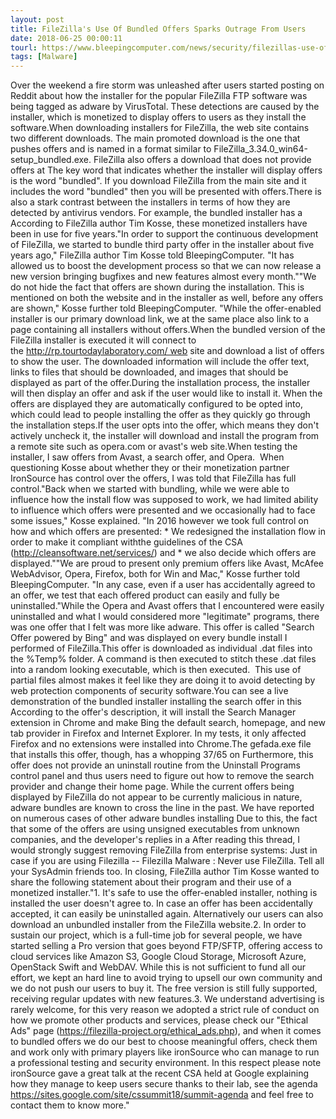 ```yaml
---
layout: post
title: FileZilla's Use Of Bundled Offers Sparks Outrage From Users
date: 2018-06-25 00:00:11
tourl: https://www.bleepingcomputer.com/news/security/filezillas-use-of-bundled-offers-sparks-outrage-from-users/
tags: [Malware]
---
```

Over the weekend a fire storm was unleashed after users started posting on Reddit about how the installer for the popular FileZilla FTP software was being tagged as adware by VirusTotal. These detections are caused by the installer, which is monetized to display offers to users as they install the software.When downloading installers for FileZilla, the web site contains two different downloads. The main promoted download is the one that pushes offers and is named in a format similar to FileZilla_3.34.0_win64-setup_bundled.exe. FileZilla also offers a download that does not provide offers at The key word that indicates whether the installer will display offers is the word "bundled". If you download FileZilla from the main site and it includes the word "bundled" then you will be presented with offers.There is also a stark contrast between the installers in terms of how they are detected by antivirus vendors. For example, the bundled installer has a According to FileZilla author Tim Kosse, these monetized installers have been in use for five years."In order to support the continuous development of FileZilla, we started to bundle third party offer in the installer about five years ago," FileZilla author Tim Kosse told BleepingComputer. "It has allowed us to boost the development process so that we can now release a new version bringing bugfixes and new features almost every month.""We do not hide the fact that offers are shown during the installation. This is mentioned on both the website and in the installer as well, before any offers are shown," Kosse further told BleepingComputer. "While the offer-enabled installer is our primary download link, we at the same place also link to a page containing all installers without offers.When the bundled version of the FileZilla installer is executed it will connect to the http://rp.tourtodaylaboratory.com/ web site and download a list of offers to show the user. The downloaded information will include the offer text, links to files that should be downloaded, and images that should be displayed as part of the offer.During the installation process, the installer will then display an offer and ask if the user would like to install it. When the offers are displayed they are automatically configured to be opted into, which could lead to people installing the offer as they quickly go through the installation steps.If the user opts into the offer, which means they don't actively uncheck it, the installer will download and install the program from a remote site such as opera.com or avast's web site.When testing the installer, I saw offers from Avast, a search offer, and Opera.  When questioning Kosse about whether they or their monetization partner IronSource has control over the offers, I was told that FileZilla has full control."Back when we started with bundling, while we were able to influence how the install flow was supposed to work, we had limited ability to influence which offers were presented and we occasionally had to face some issues," Kosse explained. "In 2016 however we took full control on how and which offers are presented: * We redesigned the installation flow in order to make it compliant withthe guidelines of the CSA (http://cleansoftware.net/services/) and * we also decide which offers are displayed.""We are proud to present only premium offers like Avast, McAfee WebAdvisor, Opera, Firefox, both for Win and Mac," Kosse further told BleepingComputer. "In any case, even if a user has accidentally agreed to an offer, we test that each offered product can easily and fully be uninstalled."While the Opera and Avast offers that I encountered were easily uninstalled and what I would considered more "legitimate" programs, there was one offer that I felt was more like adware. This offer is called "Search Offer powered by Bing" and was displayed on every bundle install I performed of FileZilla.This offer is downloaded as individual .dat files into the %Temp% folder. A command is then executed to stitch these .dat files into a random looking executable, which is then executed.  This use of partial files almost makes it feel like they are doing it to avoid detecting by web protection components of security software.You can see a live demonstration of the bundled installer installing the search offer in this According to the offer's description, it will install the Search Manager extension in Chrome and make Bing the default search, homepage, and new tab provider in Firefox and Internet Explorer. In my tests, it only affected Firefox and no extensions were installed into Chrome.The gefada.exe file that installs this offer, though, has a whopping 37/65 on Furthermore, this offer does not provide an uninstall routine from the Uninstall Programs control panel and thus users need to figure out how to remove the search provider and change their home page. While the current offers being displayed by FileZilla do not appear to be currently malicious in nature, adware bundles are known to cross the line in the past. We have reported on numerous cases of other adware bundles installing Due to this, the fact that some of the offers are using unsigned executables from unknown companies, and the developer's replies in a After reading this thread, I would strongly suggest removing FileZilla from enterprise systems: Just in case if you are using Filezilla -- Filezilla Malware : Never use FileZilla. Tell all your SysAdmin friends too. In closing, FileZilla author Tim Kosse wanted to share the following statement about their program and their use of a monetized installer."1. It's safe to use the offer-enabled installer, nothing is installed the user doesn't agree to. In case an offer has been accidentally accepted, it can easily be uninstalled again. Alternatively our users can also download an unbundled installer from the FileZilla website.2. In order to sustain our project, which is a full-time job for several people, we have started selling a Pro version that goes beyond FTP/SFTP, offering access to cloud services like Amazon S3, Google Cloud Storage, Microsoft Azure, OpenStack Swift and WebDAV. While this is not sufficient to fund all our effort, we kept an hard line to avoid trying to upsell our own community and we do not push our users to buy it. The free version is still fully supported, receiving regular updates with new features.3. We understand advertising is rarely welcome, for this very reason we adopted a strict rule of conduct on how we promote other products and services, please check our "Ethical Ads" page (https://filezilla-project.org/ethical_ads.php), and when it comes to bundled offers we do our best to choose meaningful offers, check them and work only with primary players like ironSource who can manage to run a professional testing and security environment. In this respect please note ironSource gave a great talk at the recent CSA held at Google explaining how they manage to keep users secure thanks to their lab, see the agenda https://sites.google.com/site/cssummit18/summit-agenda and feel free to contact them to know more."